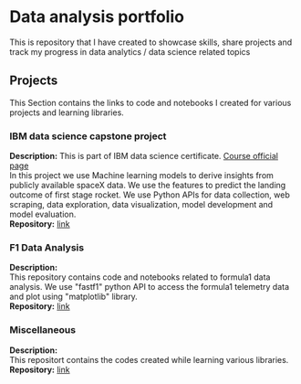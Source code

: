 # Data analysis portfolio
This is repository that I have created to showcase skills, share projects and track my progress in data analytics / data science related topics
## Projects
This Section contains the links to code and notebooks I created for various projects and learning libraries.
### IBM data science capstone project
**Description:** This is part of IBM data science certificate. [Course official page](https://www.coursera.org/learn/applied-data-science-capstone/home/info)
<br>In this project we use Machine learning models to derive insights from publicly available spaceX data. We use the features to predict the landing outcome of first stage rocket.  We use Python APIs for data collection, web scraping, data exploration, data visualization, model development and model evaluation.
<br>
**Repository:** [link](https://github.com/harshalingala/datascience_capstone_project)
### F1 Data Analysis
**Description:**<br>
This repository contains code and notebooks related to formula1 data analysis. We use "fastf1" python API to access the formula1 telemetry data and plot using "matplotlib" library.
<br>
**Repository:** [link](https://github.com/harshalingala/f1_data_analysis)
### Miscellaneous
**Description:**<br>
This repositort contains the codes created while learning various libraries.
<br>
**Repository:** [link](https://github.com/harshalingala/miscellaneous)
